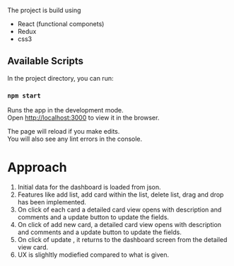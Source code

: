 The project is build using
- React (functional componets)
- Redux
- css3

## Available Scripts

In the project directory, you can run:

### `npm start`

Runs the app in the development mode.<br />
Open [http://localhost:3000](http://localhost:3000) to view it in the browser.

The page will reload if you make edits.<br />
You will also see any lint errors in the console.

# Approach
1) Initial data for the dashboard is loaded from json.
2) Features like add list, add card within the list, delete list, drag and drop has been implemented.
3) On click of each card a detailed card view opens with description and comments and a update button to update the fields.
4) On click of add new card, a detailed card view opens with description and comments and a update button to update the fields.
5) On click of update , it returns to the dashboard screen from the detailed view card.
6) UX is slighltly modiefied compared to what is given.

